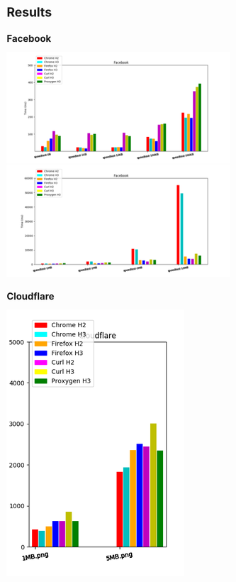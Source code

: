 # Results

## Facebook

![fb-kb](./graphs/FB-KB.png)
![fb-mb](./graphs/FB-MB.png)

## Cloudflare

![cf](./graphs/CF.png)